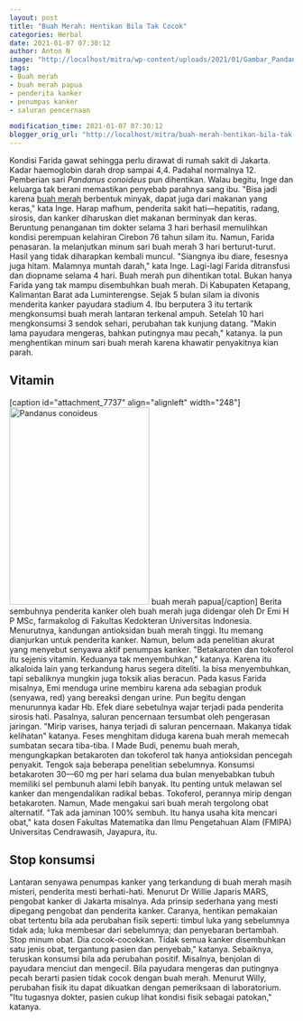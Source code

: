 ```yaml
---
layout: post
title: "Buah Merah: Hentikan Bila Tak Cocok"
categories: Herbal
date: 2021-01-07 07:30:12
author: Anton N
image: "http://localhost/mitra/wp-content/uploads/2021/01/Gambar_Pandanus_utilis_at_Itiquira_Falls_768x768.jpg"
tags:
- Buah merah
- buah merah papua
- penderita kanker
- penumpas kanker
- saluran pencernaan

modification_time: 2021-01-07 07:30:12
blogger_orig_url: "http://localhost/mitra/buah-merah-hentikan-bila-tak-cocok.html"
---
```


Kondisi Farida gawat sehingga perlu dirawat di rumah sakit di Jakarta. Kadar haemoglobin darah drop sampai 4,4. Padahal normalnya 12. Pemberian sari <i>Pandanus conoideus</i> pun dihentikan. Walau begitu, Inge dan keluarga tak berani memastikan penyebab parahnya sang ibu. "Bisa jadi karena <a class="wpil_keyword_link " href="http://127.0.0.1/mitra/topik/buah-merah"  title="buah merah" data-wpil-keyword-link="linked">buah merah</a> berbentuk minyak, dapat juga dari makanan yang keras," kata Inge. Harap mafhum, penderita sakit hati—hepatitis, radang, sirosis, dan kanker diharuskan diet makanan berminyak dan keras.
Beruntung penanganan tim dokter selama 3 hari berhasil memulihkan kondisi perempuan kelahiran Cirebon 76 tahun silam itu. Namun, Farida penasaran. Ia melanjutkan minum sari buah merah 3 hari berturut-turut. Hasil yang tidak diharapkan kembali muncul. "Siangnya ibu diare, fesesnya juga hitam. Malamnya muntah darah," kata Inge. Lagi-lagi Farida ditransfusi dan diopname selama 4 hari. Buah merah pun dihentikan total.
Bukan hanya Farida yang tak mampu disembuhkan buah merah. Di Kabupaten Ketapang, Kalimantan Barat ada Luminterengse. Sejak 5 bulan silam ia divonis menderita kanker payudara stadium 4. Ibu berputera 3 itu tertarik mengkonsumsi buah merah lantaran terkenal ampuh.
Setelah 10 hari mengkonsumsi 3 sendok sehari, perubahan tak kunjung datang. "Makin lama payudara mengeras, bahkan putingnya mau pecah," katanya. Ia pun menghentikan minum sari buah merah karena khawatir penyakitnya kian parah.
<h2 id="Vitamin">Vitamin</h2>
[caption id="attachment_7737" align="alignleft" width="248"]<a href="http://127.0.0.1/mitra/wp-content/uploads/2021/01/Gambar_Pandanus_Conoideus_Eastern_Highlands_PNG_512x768.jpg"><img class="wp-image-7737" src="http://127.0.0.1/mitra/wp-content/uploads/2021/01/Gambar_Pandanus_Conoideus_Eastern_Highlands_PNG_512x768.jpg" alt="Pandanus conoideus" width="248" height="350" /></a> buah merah papua[/caption]
Berita sembuhnya penderita kanker oleh buah merah juga didengar oleh Dr Emi H P MSc, farmakolog di Fakultas Kedokteran Universitas Indonesia. Menurutnya, kandungan antioksidan buah merah tinggi. Itu memang dianjurkan untuk penderita kanker.
Namun, belum ada penelitian akurat yang menyebut senyawa aktif penumpas kanker. "Betakaroten dan tokoferol itu sejenis vitamin. Keduanya tak menyembuhkan," katanya. Karena itu alkaloida lain yang terkandung harus segera diteliti. Ia bisa menyembuhkan, tapi sebaliknya mungkin juga toksik alias beracun.
Pada kasus Farida misalnya, Emi menduga urine membiru karena ada sebagian produk (senyawa, red) yang bereaksi dengan urine. Pun begitu dengan menurunnya kadar Hb. Efek diare sebetulnya wajar terjadi pada penderita sirosis hati. Pasalnya, saluran pencernaan tersumbat oleh pengerasan jaringan. "Mirip varises, hanya terjadi di saluran pencernaan. Makanya tidak kelihatan" katanya. Feses menghitam diduga karena buah merah memecah sumbatan secara tiba-tiba.
I Made Budi, penemu buah merah, mengungkapkan betakaroten dan tokoferol tak hanya antioksidan pencegah penyakit. Tengok saja beberapa penelitian sebelumnya. Konsumsi betakaroten 30—60 mg per hari selama dua bulan menyebabkan tubuh memiliki sel pembunuh alami lebih banyak. Itu penting untuk melawan sel kanker dan mengendalikan radikal bebas. Tokoferol, perannya mirip dengan betakaroten.
Namun, Made mengakui sari buah merah tergolong obat alternatif. "Tak ada jaminan 100% sembuh. Itu hanya usaha kita mencari obat," kata dosen Fakultas Matematika dan Ilmu Pengetahuan Alam (FMIPA) Universitas Cendrawasih, Jayapura, itu.
<h2 id="Memancing">Stop konsumsi</h2>
Lantaran senyawa penumpas kanker yang terkandung di buah merah masih misteri, penderita mesti berhati-hati. Menurut Dr Willie Japaris MARS, pengobat kanker di Jakarta misalnya. Ada prinsip sederhana yang mesti dipegang pengobat dan penderita kanker.
Caranya, hentikan pemakaian obat tertentu bila ada perubahan fisik seperti: timbul luka yang sebelumnya tidak ada; luka membesar dari sebelumnya; dan penyebaran bertambah. Stop minum obat. Dia cocok-cocokkan. Tidak semua kanker disembuhkan satu jenis obat, tergantung pasien dan penyebab," katanya.
Sebaiknya, teruskan konsumsi bila ada perubahan positif. Misalnya, benjolan di payudara menciut dan mengecil. Bila payudara mengeras dan putingnya pecah berarti pasien tidak cocok dengan buah merah. Menurut Willy, perubahan fisik itu dapat dikuatkan dengan pemeriksaan di laboratorium. "Itu tugasnya dokter, pasien cukup lihat kondisi fisik sebagai patokan," katanya.
